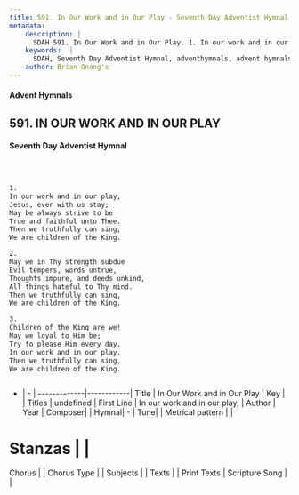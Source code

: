 ```yaml
---
title: 591. In Our Work and in Our Play - Seventh Day Adventist Hymnal
metadata:
    description: |
      SDAH 591. In Our Work and in Our Play. 1. In our work and in our play, Jesus, ever with us stay; May be always strive to be True and faithful unto Thee. Then we truthfully can sing, We are children of the King.
    keywords:  |
      SDAH, Seventh Day Adventist Hymnal, adventhymnals, advent hymnals, In Our Work and in Our Play, In our work and in our play, 
    author: Brian Onang'o
---
```


#### Advent Hymnals
## 591. IN OUR WORK AND IN OUR PLAY
#### Seventh Day Adventist Hymnal

```txt



1.
In our work and in our play,
Jesus, ever with us stay;
May be always strive to be
True and faithful unto Thee.
Then we truthfully can sing,
We are children of the King.

2.
May we in Thy strength subdue
Evil tempers, words untrue,
Thoughts impure, and deeds unkind,
All things hateful to Thy mind.
Then we truthfully can sing,
We are children of the King.

3.
Children of the King are we!
May we loyal to Him be;
Try to please Him every day,
In our work and in our play.
Then we truthfully can sing,
We are children of the King.



```

- |   -  |
-------------|------------|
Title | In Our Work and in Our Play |
Key |  |
Titles | undefined |
First Line | In our work and in our play, |
Author | 
Year | 
Composer|  |
Hymnal|  - |
Tune|  |
Metrical pattern | |
# Stanzas |  |
Chorus |  |
Chorus Type |  |
Subjects |  |
Texts |  |
Print Texts | 
Scripture Song |  |
  
